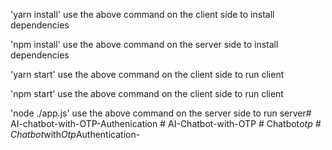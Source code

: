 'yarn install'
use the above command on the client side to install dependencies

'npm install'
use the above command on the server side to install dependencies

'yarn start'
use the above command on the client side to run client

'npm start'
use the above command on the client side to run client


'node ./app.js'
use the above command on the server side to run server#   A I - c h a t b o t - w i t h - O T P - A u t h e n i c a t i o n  
 #   A I - C h a t b o t - w i t h - O T P  
 #   C h a t b o t _ o t p  
 #   C h a t b o t _ w i t h _ O t p _ A u t h e n t i c a t i o n -  
 
